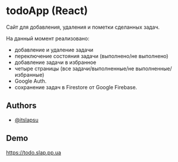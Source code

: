
# todoApp (React)

Сайт для добавления, удаления и пометки сделанных задач.

На данный момент реализовано:

- добавление и удаление задачи
- переключение состояния задачи (выполнено/не выполнено)
- добавление задачи в избранное
- четыре страницы (все задачи/выполненные/не выполненные/избранные)
- Google Auth.
- сохранение задач в Firestore от Google Firebase.

## Authors

- [@itslapsu](https://www.github.com/itslapsu)


## Demo

https://todo.slap.pp.ua




